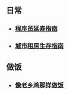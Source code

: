 ## 日常
- ### [程序员延寿指南](https://github.com/geekan/HowToLiveLonger/blob/main/README.md)
- ### [城市租房生存指南](https://zufang.ababtools.com/s1)

## 做饭
- ### [像老乡鸡那样做饭](https://cooklikehoc.soilzhu.su/)
  